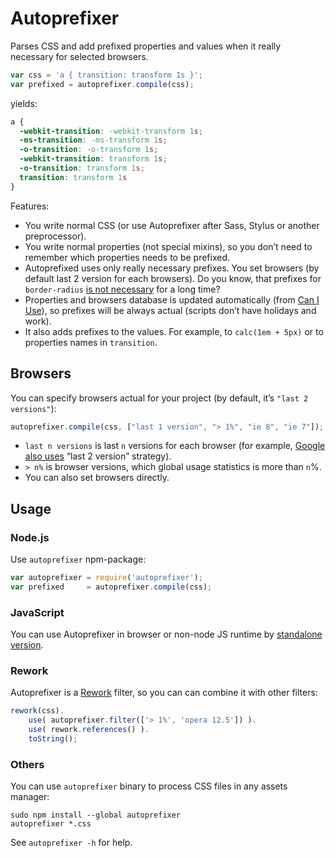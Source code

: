 # Autoprefixer

Parses CSS and add prefixed properties and values when it really necessary
for selected browsers.

```js
var css = 'a { transition: transform 1s }';
var prefixed = autoprefixer.compile(css);
```

yields:

```css
a {
  -webkit-transition: -webkit-transform 1s;
  -ms-transition: -ms-transform 1s;
  -o-transition: -o-transform 1s;
  -webkit-transition: transform 1s;
  -o-transition: transform 1s;
  transition: transform 1s
}
```

Features:

* You write normal CSS (or use Autoprefixer after Sass, Stylus
  or another preprocessor).
* You write normal properties (not special mixins), so you don’t need to
  remember which properties needs to be prefixed.
* Autoprefixed uses only really necessary prefixes. You set browsers (by default
  last 2 version for each browsers). Do you know, that prefixes for
  `border-radius` [is not necessary](http://caniuse.com/border-radius)
  for a long time?
* Properties and browsers database is updated automatically
  (from [Can I Use](http://caniuse.com/)), so prefixes will be always actual
  (scripts don’t have holidays and work).
* It also adds prefixes to the values. For example, to `calc(1em + 5px)` or
  to properties names in `transition`.

## Browsers

You can specify browsers actual for your project (by default, it’s
`"last 2 versions"`):

```js
autoprefixer.compile(css, ["last 1 version", "> 1%", "ie 8", "ie 7"]);
```

* `last n versions` is last `n` versions for each browser (for example,
  [Google also uses](http://support.google.com/a/bin/answer.py?answer=33864)
  “last 2 version” strategy).
* `> n%` is browser versions, which global usage statistics is more than `n`%.
* You can also set browsers directly.

## Usage

### Node.js

Use `autoprefixer` npm-package:

```js
var autoprefixer = require('autoprefixer');
var prefixed     = autoprefixer.compile(css);
```

### JavaScript

You can use Autoprefixer in browser or non-node JS runtime
by [standalone version](https://raw.github.com/ai/autoprefixer-rails/master/vendor/autoprefixer.js).

### Rework

Autoprefixer is a [Rework](https://github.com/visionmedia/rework) filter,
so you can can combine it with other filters:

```js
rework(css).
    use( autoprefixer.filter(['> 1%', 'opera 12.5']) ).
    use( rework.references() ).
    toString();
```

### Others

You can use `autoprefixer` binary to process CSS files in any assets manager:

```
sudo npm install --global autoprefixer
autoprefixer *.css
```

See `autoprefixer -h` for help.
